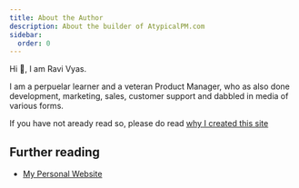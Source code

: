 ```yaml
---
title: About the Author
description: About the builder of AtypicalPM.com
sidebar:
  order: 0
---
```


Hi 👋, I am Ravi Vyas. 

I am a perpuelar learner and a veteran Product Manager, who as also done development, marketing, sales, customer support and dabbled in media of various forms.

If you have not aready read so, please do read [why I created this site](/meta/why) 

## Further reading

- [My Personal Website](https://ravivyas.com)
